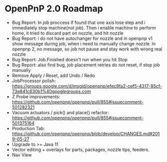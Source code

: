 # OpenPnP 2.0 Roadmap

* Bug Report: In job proccess if found that one axis lose step and i immediately stop machine(not job). Then i enable machine to perform home, it tried to discard part on nozzle, and hit nozzle
* Bug Report: i do not have autochanger for nozzle and in openpnp v1 show message during job, when i need to manually change nozzle. In openpnp 2, no message, so job not pause and stay work with wrong  real nozzle
* Bug Report: Job.Finished doesn't run when you hit Stop
* Bug Report: also find bug, job placement retries do not reset, if stop job manually
* Remove Apply / Reset, add Undo / Redo
* JobProcessor polish: https://groups.google.com/d/msgid/openpnp/efec8fa2-cef5-4317-85cf-73e841c630b1%40googlegroups.com
* Z Probe improvements: https://github.com/openpnp/openpnp/pull/855#issuecomment-501282321
* Vacuum actuators / pick() and place() refactor: https://github.com/openpnp/openpnp/pull/855#issuecomment-501375164
* Production Tab: https://github.com/openpnp/openpnp/blob/develop/CHANGES.md#2019-05-27
* Upgrade to >= Java 11
* Vector editing + overlays for parts, packages, nozzle tips, feeders.
* Nav View
